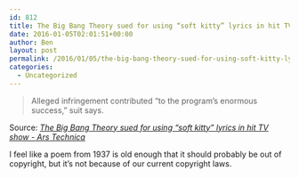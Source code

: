 ```yaml
---
id: 812
title: The Big Bang Theory sued for using “soft kitty” lyrics in hit TV show
date: 2016-01-05T02:01:51+00:00
author: Ben
layout: post
permalink: /2016/01/05/the-big-bang-theory-sued-for-using-soft-kitty-lyrics-in-hit-tv-show/
categories:
  - Uncategorized
---
```

> Alleged infringement contributed &#8220;to the program&#8217;s enormous success,&#8221; suit says.

Source: _[The Big Bang Theory sued for using “soft kitty” lyrics in hit TV show - Ars Technica](http://arstechnica.com/tech-policy/2016/01/the-big-bang-theory-sued-for-using-soft-kitty-lyrics-in-hit-tv-show/)_

I feel like a poem from 1937 is old enough that it should probably be out of copyright, but it&#8217;s not because of our current copyright laws.